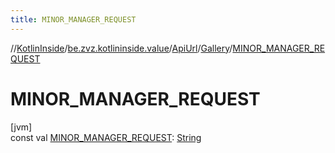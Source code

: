 ```yaml
---
title: MINOR_MANAGER_REQUEST
---
```

//[KotlinInside](../../../../index.html)/[be.zvz.kotlininside.value](../../index.html)/[ApiUrl](../index.html)/[Gallery](index.html)/[MINOR_MANAGER_REQUEST](-m-i-n-o-r_-m-a-n-a-g-e-r_-r-e-q-u-e-s-t.html)



# MINOR_MANAGER_REQUEST



[jvm]\
const val [MINOR_MANAGER_REQUEST](-m-i-n-o-r_-m-a-n-a-g-e-r_-r-e-q-u-e-s-t.html): [String](https://kotlinlang.org/api/latest/jvm/stdlib/kotlin/-string/index.html)




